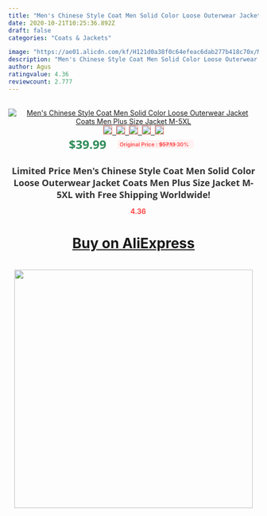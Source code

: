 ```yaml
---
title: "Men's Chinese Style Coat Men Solid Color Loose Outerwear Jacket Coats Men Plus Size Jacket M-5XL"
date: 2020-10-21T10:25:36.892Z
draft: false
categories: "Coats & Jackets"

image: "https://ae01.alicdn.com/kf/H121d0a38f0c64efeac6dab277b418c70x/Men-s-Chinese-Style-Coat-Men-Solid-Color-Loose-Outerwear-Jacket-Coats-Men-Plus-Size-Jacket.png_220x220.png"
description: "Men's Chinese Style Coat Men Solid Color Loose Outerwear Jacket Coats Men Plus Size Jacket M-5XL"
author: Agus
ratingvalue: 4.36
reviewcount: 2.777
---
```

<br>
<div style="text-align: center;">
<a href="https://s.click.aliexpress.com/e/_99ain7" target="_blank" rel="nofollow noopener noreferrer"><img alt="Men's Chinese Style Coat Men Solid Color Loose Outerwear Jacket Coats Men Plus Size Jacket M-5XL" class="magnifier-image" src="https://ae01.alicdn.com/kf/H121d0a38f0c64efeac6dab277b418c70x/Men-s-Chinese-Style-Coat-Men-Solid-Color-Loose-Outerwear-Jacket-Coats-Men-Plus-Size-Jacket.png_220x220.png_640x640.jpg">
<br>
<img style="border:1px solid salmon" src="https://ae01.alicdn.com/kf/H121d0a38f0c64efeac6dab277b418c70x/Men-s-Chinese-Style-Coat-Men-Solid-Color-Loose-Outerwear-Jacket-Coats-Men-Plus-Size-Jacket.png_120x120.jpg">&nbsp;&nbsp;<img style="border:1px solid salmon" src="https://ae01.alicdn.com/kf/H3d9553684ad146fdaf6c2028752e48094/Men-s-Chinese-Style-Coat-Men-Solid-Color-Loose-Outerwear-Jacket-Coats-Men-Plus-Size-Jacket.jpg_120x120.jpg">&nbsp;&nbsp;<img style="border:1px solid salmon" src="https://ae01.alicdn.com/kf/H3baa98c538e9426ea03420e75197d7574/Men-s-Chinese-Style-Coat-Men-Solid-Color-Loose-Outerwear-Jacket-Coats-Men-Plus-Size-Jacket.jpg_120x120.jpg">&nbsp;&nbsp;<img style="border:1px solid salmon" src="https://ae01.alicdn.com/kf/H206605ab54b84defb79744bbdbde264et/Men-s-Chinese-Style-Coat-Men-Solid-Color-Loose-Outerwear-Jacket-Coats-Men-Plus-Size-Jacket.jpg_120x120.jpg">&nbsp;&nbsp;<img style="border:1px solid salmon" src="https://ae01.alicdn.com/kf/H229834990cfd4fbb82eba8c0ea9547ecO/Men-s-Chinese-Style-Coat-Men-Solid-Color-Loose-Outerwear-Jacket-Coats-Men-Plus-Size-Jacket.jpg_120x120.jpg"></a></div><br0>
<div style="text-align: center;"><span style="background-color: white; border: 0px; box-sizing: border-box; color: seagreen; display: inline-block; font-family: &quot;open sans&quot; , &quot;arial&quot; , &quot;helvetica&quot; , sans-serif , &quot;heiti&quot;; font-size: 24px; font-stretch: inherit; font-weight: 700; line-height: inherit; margin: 0px 10px 0px 0px; padding: 0px; vertical-align: middle;">$39.99 </span>
<span style="background: rgb(255 , 241 , 241); border-radius: 3px; border: 0px; box-sizing: border-box; color: #ff4747; display: inline-block; font-family: inherit; font-size: 12px; font-stretch: inherit; font-style: inherit; font-variant: inherit; font-weight: 600; line-height: inherit; margin: 0px; padding: 2px 5px; transform: scale(0.9); vertical-align: middle;">Original Price : <b style="text-decoration: line-through;">$57.13 </b> 30%&nbsp;&nbsp;</span></div>
<h1 style="color: #333333; display: inline-block; font-family: &quot;open sans&quot; , &quot;arial&quot; , &quot;helvetica&quot; , sans-serif , &quot;heiti&quot;; font-size: 18px; font-stretch: inherit; font-weight: 700; text-align: center;">Limited Price Men's Chinese Style Coat Men Solid Color Loose Outerwear Jacket Coats Men Plus Size Jacket M-5XL with Free Shipping Worldwide!</h1>
<div style="color: #ff4747; text-align: center;">
<img src="https://4.bp.blogspot.com/-M0ZcTcb-5uY/XleCXlxnR4I/AAAAAAAAAEc/OrjgMkXV1oMQFaCRZj5HQwOCBcu3w1FegCPcBGAYYCw/s1600/star.png" style="height: 15px;">&nbsp;<b>4.36</b></div>
<div class="button_cont" align="center"><a class="buynow_a" href="https://s.click.aliexpress.com/e/_99ain7" target="_blank" rel="nofollow noopener noreferrer"><H1>Buy on AliExpress</H1></a></div><br>
<div class="separator" style="clear: both; text-align: center;">
<img src="https://lh3.googleusercontent.com/-pTy5HemUv9M/XlePHvY0dAI/AAAAAAAAAE4/0nX5iRUoIWY8eMW9Dpxeirr157OZliDIgCLcBGAsYHQ/s1600/badge.gif" width="480">
</div>
